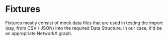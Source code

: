 # Fixtures

Fixtures mostly consist of mock data files that are used in testing the import (say, from CSV / JSON) into the required Data Structure. In our case, it'd be an appropriate NetworkX graph.